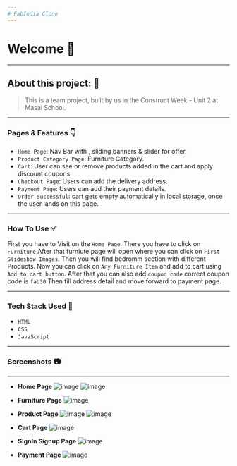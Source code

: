 ```yaml
---
# FabIndia Clone
---
```


# Welcome 👋

---

## About this project: 🙌
> This is a team project, built by us in the Construct Week - Unit 2 at Masai School.

---

### Pages & Features 👇

- `Home Page`: Nav Bar with , sliding banners & slider for offer.
- `Product Category Page`: Furniture Category.
- `Cart`: User can see or remove products added in the cart and apply discount coupons.
- `Checkout Page`: Users can add the delivery address.
- `Payment Page`: Users can add their payment details.
- `Order Successful`: cart gets empty automatically in local storage, once the user lands on this page.

---

### How To Use ✅

First you have to Visit on the `Home Page`. There you have to click on `Furniture` 
After that furniute page will open where you can click on `First Slideshow Images`.
Then you will find bedromm section with different Products.
Now you can click on `Any Furniture Item` and add to cart using `Add to cart button`.
After that you can also add `coupon code` correct coupon code is `fab30`
Then fill address detail and move forward to payment page.

---

### Tech Stack Used 🔧
- `HTML`
- `CSS`
- `JavaScript`

---

### Screenshots :camera:

---

- **Home Page**
![image](https://user-images.githubusercontent.com/93506518/154397542-eb3f441c-9198-4d50-8a37-52d2b291ccad.png)
![image](https://user-images.githubusercontent.com/93506518/154397606-c2401c23-c3f3-404b-8280-8bfe4b12ac8b.png)

- **Furniture Page**
![image](https://user-images.githubusercontent.com/93506518/154397681-edd56732-5f29-4906-b638-250ac7300945.png)

- **Product Page**
![image](https://user-images.githubusercontent.com/93506518/154397728-331dae75-69f3-4751-9e47-4910c2548728.png)
![image](https://user-images.githubusercontent.com/93506518/154397756-ac7ea5dc-a022-4c60-9eb7-404225350648.png)

- **Cart Page**
![image](https://user-images.githubusercontent.com/93506518/154397798-33b9f4d3-f892-4939-8087-84e009635da1.png)

- **SIgnIn Signup Page**
![image](https://user-images.githubusercontent.com/93506518/154397829-8592cff9-f975-4fe9-978e-824ff3b9cce1.png)

- **Payment Page**
![image](https://user-images.githubusercontent.com/93506518/154397906-5e5f53ce-f768-4fea-a008-8697e7d71892.png)

